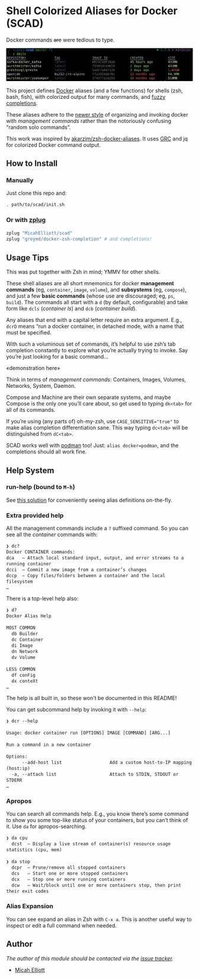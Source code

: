 # Shell Colorized Aliases for Docker (SCAD)

Docker commands ~~are~~ were tedious to type.

![dils image listing](ddils.png)

This project defines [Docker][1] aliases (and a few functions) for
shells (zsh, bash, fish), with colorized output for many commands, and
[fuzzy completions](https://github.com/jhawthorn/fzy).

These aliases adhere to the
[newer style](https://blog.couchbase.com/docker-1-13-management-commands/) of
organizing and invoking docker with *management commands* rather than
the notoriously confusing “random solo commands”.

This work was inspired by
[akarzim/zsh-docker-aliases](https://github.com/akarzim/zsh-docker-aliases).
It uses [GRC](https://github.com/garabik/grc) and jq for colorized
Docker command output.

## How to Install

### Manually

Just clone this repo and:

```sh
. path/to/scad/init.sh
```

### Or with [zplug][2]

```sh
zplug "MicahElliott/scad"
zplug "greymd/docker-zsh-completion" # and completions!
```

## Usage Tips

This was put together with Zsh in mind; YMMV for other shells.

These shell aliases are all short mnemonics for docker **management
commands** (eg, `container`, `image`, `volume`), and **subsystems**
(eg, `compose`), and just a few **basic commands** (whose use are
discouraged; eg, `ps`, `build`).  The commands all start with a `d`
(by default, configurable) and take form like `dcls` (*container ls*)
and `dcb` (*container build*).

Any aliases that end with a capital letter require an extra argument.
E.g., `dcrD` means “run a docker container, in detached mode, with a
name that must be specified.

With such a voluminous set of commands, it’s helpful to use zsh’s tab
completion constantly to explore what you’re actually trying to
invoke.  Say you’re just looking for a basic command…

«demonstration here»

Think in terms of *management commands*: Containers, Images, Volumes,
Networks, System, Daemon.

Compose and Machine are their own separate systems, and maybe Compose
is the only one you’ll care about, so get used to typing `dk<tab>` for
all of its commands.

If you’re using (any parts of) oh-my-zsh, use `CASE_SENSITIVE="true"`
to make alias completion differentiation sane.  This way typing
`dc<tab>` will be distinguished from `dC<tab>`.

SCAD works well with [podman](https://podman.io/) too! Just:
`alias docker=podman`, and the completions should all work fine.

## Help System

### run-help (bound to `M-h`)

See [this solution](https://stackoverflow.com/a/46415388/326516) for
conveniently seeing alias definitions on-the-fly.

### Extra provided help

All the management commands include a `?` suffixed command.  So you
can see all the _container_ commands with:

```shell
❯ dc?
Docker CONTAINER commands:
dca   — Attach local standard input, output, and error streams to a running container
dcci  — Commit a new image from a container’s changes
dccp  — Copy files/folders between a container and the local filesystem
…
```

There is a top-level help also:

```shell
❯ d?
Docker Alias Help

MOST COMMON
  db Builder
  dc Container
  di Image
  dn Network
  dv Volume

LESS COMMON
  df conFig
  dx conteXt
…
```

The help is all built in, so these won’t be documented in this README!

You can get subcommand help by invoking it with `--help`:

```shell
❯ dcr --help

Usage: docker container run [OPTIONS] IMAGE [COMMAND] [ARG...]

Run a command in a new container

Options:
      --add-host list                  Add a custom host-to-IP mapping (host:ip)
  -a, --attach list                    Attach to STDIN, STDOUT or STDERR
…
```

### Apropos

You can search all commands help.  E.g., you know there’s some command
to show you some top-like status of your containers, but you can’t
think of it.  Use `da` for apropos-searching.

```shell
❯ da cpu
  dcst  — Display a live stream of container(s) resource usage statistics (cpu, mem)

❯ da stop
  dcpr  — Prune/remove all stopped containers
  dcs   — Start one or more stopped containers
  dcx   — Stop one or more running containers
  dcw   — Wait/block until one or more containers stop, then print their exit codes
```

### Alias Expansion

You can see expand an alias in Zsh with `C-x a`. This is another
useful way to inspect or edit a full command when needed.

## Author

*The author of this module should be contacted via the [issue tracker][3].*

- [Micah Elliott](https://github.com/MicahElliott)

[1]: https://www.docker.com/
[2]: https://github.com/zplug/zplug
[3]: https://github.com/MicahElliott/scad/issues
